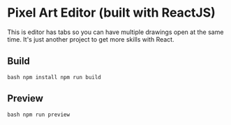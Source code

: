 # Pixel Art Editor (built with ReactJS)

This is editor has tabs so you can have multiple drawings open at the same time.
It's just another project to get more skills with React.

## Build

``bash
npm install
npm run build
``

## Preview

``bash
npm run preview
``

